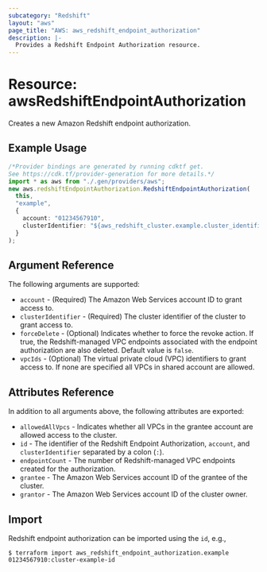 ```yaml
---
subcategory: "Redshift"
layout: "aws"
page_title: "AWS: aws_redshift_endpoint_authorization"
description: |-
  Provides a Redshift Endpoint Authorization resource.
---
```


# Resource: awsRedshiftEndpointAuthorization

Creates a new Amazon Redshift endpoint authorization.

## Example Usage

```typescript
/*Provider bindings are generated by running cdktf get.
See https://cdk.tf/provider-generation for more details.*/
import * as aws from "./.gen/providers/aws";
new aws.redshiftEndpointAuthorization.RedshiftEndpointAuthorization(
  this,
  "example",
  {
    account: "01234567910",
    clusterIdentifier: "${aws_redshift_cluster.example.cluster_identifier}",
  }
);

```

## Argument Reference

The following arguments are supported:

* `account` - (Required) The Amazon Web Services account ID to grant access to.
* `clusterIdentifier` - (Required) The cluster identifier of the cluster to grant access to.
* `forceDelete` - (Optional) Indicates whether to force the revoke action. If true, the Redshift-managed VPC endpoints associated with the endpoint authorization are also deleted. Default value is `false`.
* `vpcIds` - (Optional) The virtual private cloud (VPC) identifiers to grant access to. If none are specified all VPCs in shared account are allowed.

## Attributes Reference

In addition to all arguments above, the following attributes are exported:

* `allowedAllVpcs` - Indicates whether all VPCs in the grantee account are allowed access to the cluster.
* `id` - The identifier of the Redshift Endpoint Authorization, `account`, and `clusterIdentifier` separated by a colon (`:`).
* `endpointCount` - The number of Redshift-managed VPC endpoints created for the authorization.
* `grantee` - The Amazon Web Services account ID of the grantee of the cluster.
* `grantor` - The Amazon Web Services account ID of the cluster owner.

## Import

Redshift endpoint authorization can be imported using the `id`, e.g.,

```console
$ terraform import aws_redshift_endpoint_authorization.example 01234567910:cluster-example-id
```
